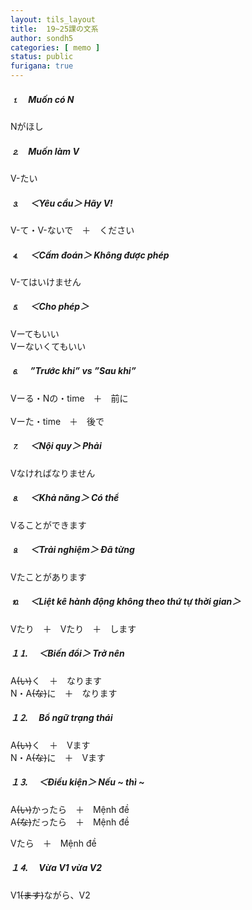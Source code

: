 ```yaml
---
layout: tils_layout
title:  19~25課の文系
author: sondh5
categories: [ memo ]
status: public
furigana: true
---
```


##### ⒈　Muốn có N 
<ct>Nがほし</ct><br>
##### ⒉　Muốn làm V 
<ct>V-たい</ct><br>
##### ⒊ 　＜Yêu cầu＞ Hãy V!
<ct>V-て・V-ないで　＋　ください</ct><br>
##### ⒋ 　＜Cấm đoán＞ Không được phép
<ct>V-てはいけません</ct><br>
##### ⒌ 　＜Cho phép＞ 
<ct>Vーてもいい  </ct><br>
<ct>Vーないくてもいい</ct><br>
##### ⒍ 　”Trước khi” vs ”Sau khi”
<ct>Vーる・Nの・time　＋　前に </ct><br>   
<ct>Vーた・time　＋　後で  </ct><br>
##### ⒎ 　＜Nội quy＞ Phải
<ct>Vなければなりません</ct><br>
##### ⒏ 　＜Khả năng＞ Có thể
<ct>Vることができます</ct><br>
##### ⒐ 　＜Trải nghiệm＞ Đã từng
<ct>Vたことがあります</ct><br>
##### ⒑ 　＜Liệt kê hành động không theo thứ tự thời gian＞
<ct>Vたり　＋　Vたり　＋　します</ct><br>
##### １⒈ 　＜Biến đổi＞ Trở nên
<ct>A<del>(い)</del>く　＋　なります</ct>  <br>
<ct>N・A<del>(な)</del>に　＋　なります</ct><br>
##### １⒉  　Bổ ngữ trạng thái
<ct>A<del>(い)</del>く　＋　Vます</ct><br>
<ct>N・A<del>(な)</del>に　＋　Vます</ct><br>
##### １⒊  　＜Điều kiện＞ Nếu ~ thì ~
<ct>A<del>(い)</del>かったら　＋　Mệnh đề</ct><br>
<ct>A<del>(な)</del>だったら　＋　Mệnh đề</ct><br>

<ct>Vたら　＋　Mệnh đề</ct><br>

##### １⒋  　Vừa V1 vừa V2
<ct>V1<del>(ます)</del>ながら、V2</ct><br>

